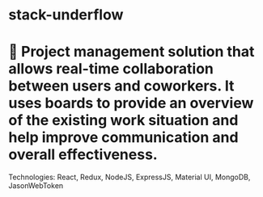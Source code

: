 # stack-underflow

# 🧮 Project management solution that allows real-time collaboration between users and coworkers. It uses boards to provide an overview of the existing work situation and help improve communication and overall effectiveness.


Technologies: React, Redux, NodeJS, ExpressJS, Material UI, MongoDB, JasonWebToken
